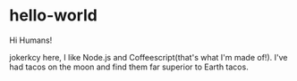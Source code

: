 # hello-world

Hi Humans!

jokerkcy here, I like Node.js and Coffeescript(that's what I'm made of!).
I've had tacos on the moon and find them far superior to Earth tacos.

